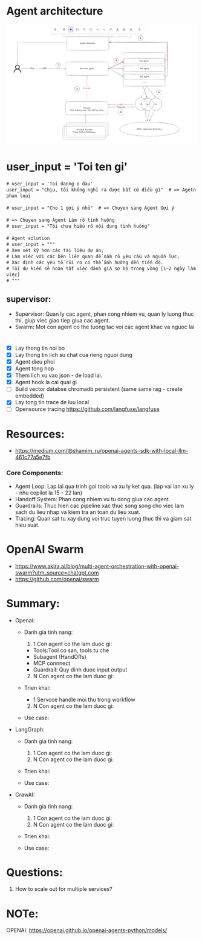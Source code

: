 
# Agent architecture
![alt text](image.png)

 # user_input = 'Toi ten gi'
    # user_input = 'Toi danng o dau'
    user_input = "Chịu, tôi không nghỉ ra được bất cứ điều gì"  # => Agetn phan loai

    # user_input = "Cho 1 gợi ý nhỏ"  # => Chuyen sang Agent Gợi ý

    # => Chuyen sang Agent Làm rõ tình huống
    # user_input = "Tôi chưa hiểu rõ nội dung tình huống"

    # Agent solution
    # user_input = """
    # Xem xét kỹ hơn các tài liệu dự án;
    # Làm việc với các bên liên quan để nắm rõ yêu cầu và nguồn lực;
    # Xác định các yếu tố rủi ro có thể ảnh hưởng đến tiến độ.
    # Tôi dự kiến sẽ hoàn tất việc đánh giá sơ bộ trong vòng [1–2 ngày làm việc]
    # """

##  supervisor:
- Supervisor: Quan ly cac agent, phan cong nhiem vu, quan ly luong thuc thi, giup viec giao tiep giua cac agent.
- Swarm: Mot con agent co the tuong tac voi cac agent khac va nguoc lai
## 
# 
- [x] Lay thong tin noi bo
- [x] Lay thong tin lich su chat cua rieng nguoi dung
- [x] Agent dieu phoi
- [x] Agent tong hop
- [x] Them lich xu vao json - de load lai.
- [x] Agent hook la cai quai gi
- [ ] Build vector databse chromadb persistent (same same rag - create embedded)
- [x] Lay tong tin trace de luu local
- [ ] Opensource tracing https://github.com/langfuse/langfuse

# Resources:
- https://medium.com/@shamim_ru/openai-agents-sdk-with-local-llm-461c77a5e7fb
### Core Components:
- Agent Loop: Lap lai qua trinh goi tools va xu ly ket qua. (lap vai lan xu ly - nhu copilot la 15 - 22 lan)
- Handoff System: Phan cong nhiem vu tu dong giua cac agent.
- Guardrails: Thuc hien cac pipeline xac thuc song song cho viec lam sach du lieu nhap va kiem tra an toan du lieu xuat. 
- Tracing: Quan sat tu xay dung voi truc tuyen luong thuc thi va giam sat hieu suat.

# OpenAI Swarm
- https://www.akira.ai/blog/multi-agent-orchestration-with-openai-swarm?utm_source=chatgpt.com  
- https://github.com/openai/swarm  

# Summary:
- Openai:
  + Danh gia tinh nang:
    1. 1 Con agent co the lam duoc gi:
      + Tools:Tool co san, tools tu che
      + Subagent (HandOffs)
      + MCP connnect
      + Guardrail: Quy dinh duoc input output
    2. N Con agent co the lam duoc gi:

  + Trien khai:
    + 1 Servcce handle moi thu trong workflow
    2. N Con agent co the lam duoc gi:

  + Use case:
     
- LangGraph:
  + Danh gia tinh nang:
    1. 1 Con agent co the lam duoc gi:
    2. N Con agent co the lam duoc gi:

  + Trien khai:
  + Use case:
  
- CrawAI:
  + Danh gia tinh nang:
    1. 1 Con agent co the lam duoc gi:
    2. N Con agent co the lam duoc gi:

  + Trien khai:
  + Use case:

# Questions:
1. How to scale out for multiple services?

# NOTe:
OPENAI:
https://openai.github.io/openai-agents-python/models/